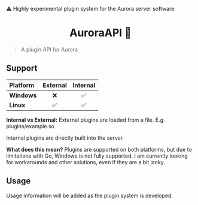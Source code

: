 ⚠️ Highly experimental plugin system for the Aurora server software

<h1 align="center">AuroraAPI 🌟</h1>

> A plugin API for Aurora<br />

## Support

| Platform     | External | Internal |
| :---         | :---:    | :---:    |
| **Windows**  | ❌       | ✅       |
| **Linux**    | ✅       | ✅       |

**Internal vs External:**
External plugins are loaded from a file. E.g. plugins/example.so

Internal plugins are directly built into the server.

**What does this mean?**
Plugins are supported on both platforms, but due to limitations with Go, Windows is not fully supported. I am currently looking for workarounds and other solutions, even if they are a bit janky.

## Usage

Usage information will be added as the plugin system is developed.